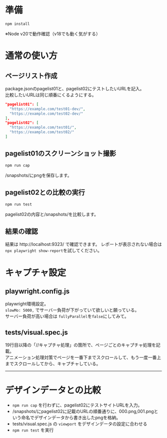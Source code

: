 # 準備

```
npm install
```

※Node v20で動作確認（v18でも動く気がする）

# 通常の使い方

## ページリスト作成

package.jsonのpagelist01と、pagelist02にテストしたいURLを記入。  
比較したいURLは同じ順番にくるようにする。

```json
"pagelist01": [
  "https://example.com/test01-dev/", 
  "https://example.com/test02-dev/"
],
"pagelist02": [
  "https://example.com/test01/", 
  "https://example.com/test02/"
]
```

## pagelist01のスクリーンショット撮影

```
npm run cap
```

/snapshots/にpngを保存します。


## pagelist02との比較の実行

```
npm run test
```

pagelist02の内容と/snapshots/を比較します。

## 結果の確認

結果は http://localhost:9323/ で確認できます。
レポートが表示されない場合は`npx playwright show-report`を試してください。


# キャプチャ設定
## playwright.config.js
playwright環境設定。  
`slowMo: 5000,` でサーバー負荷が下がっていて欲しいと願っている。  
サーバー負荷が高い場合は `fullyParallel`を`false`にしてみて。

## tests/visual.spec.js
19行目以降の「//キャプチャ処理」の箇所で、ページごとのキャプチャ処理を記載。  
アニメーション処理対策でページを一番下までスクロールして、もう一度一番上までスクロールしてから、キャプチャしている。

---

# デザインデータとの比較
- `npm run cap` を行わずに、pagelist02にテストサイトURLを入力。
- /snapshots/にpagelist02に記載のURLの順番通りに、000.png,001.pngという命名でデザインデータから書き出したpngを格納。
- tests/visual.spec.js の `viewport` をデザインデータの設定に合わせる
- `npm run test` を実行
